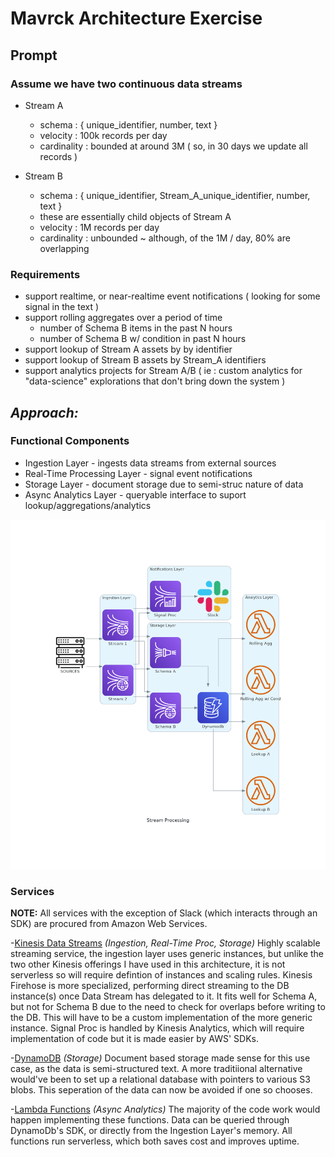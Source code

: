 # Mavrck Architecture Exercise

## Prompt

### Assume we have two continuous data streams

- Stream A

  - schema : { unique_identifier, number, text }
  - velocity : 100k records per day
  - cardinality : bounded at around 3M ( so, in 30 days we update all records )

- Stream B
  - schema : { unique_identifier, Stream_A_unique_identifier, number, text }
  - these are essentially child objects of Stream A
  - velocity : 1M records per day
  - cardinality : unbounded ~ although, of the 1M / day, 80% are overlapping

### Requirements

- support realtime, or near-realtime event notifications ( looking for some signal in the text )
- support rolling aggregates over a period of time
  - number of Schema B items in the past N hours
  - number of Schema B w/ condition in past N hours
- support lookup of Stream A assets by by identifier
- support lookup of Stream B assets by Stream_A identifiers
- support analytics projects for Stream A/B ( ie : custom analytics for "data-science" explorations that don't bring down the system )

## *Approach:*

### Functional Components

- Ingestion Layer - ingests data streams from external sources
- Real-Time Processing Layer - signal event notifications
- Storage Layer - document storage due to semi-struc nature of data
- Async Analytics Layer - queryable interface to suport lookup/aggregations/analytics

![Stream Process Diagram](https://github.com/jolfr/Mavrck-Q2/blob/main/stream_processing.png)

### Services

**NOTE:** All services with the exception of Slack (which interacts through an SDK) are procured from Amazon Web Services.

 -[Kinesis Data Streams](https://aws.amazon.com/kinesis/data-streams/) _(Ingestion, Real-Time Proc, Storage)_ Highly scalable streaming service, the ingestion layer uses generic instances, but unlike the two other Kinesis offerings I have used in this architecture, it is not serverless so will require defintion of instances and scaling rules. Kinesis Firehose is more specialized, performing direct streaming to the DB instance(s) once Data Stream has delegated to it. It fits well for Schema A, but not for Schema B due to the need to check for overlaps before writing to the DB. This will have to be a custom implementation of the more generic instance. Signal Proc is handled by Kinesis Analytics, which will require implementation of code but it is made easier by AWS' SDKs.

 -[DynamoDB](https://aws.amazon.com/dynamodb/) _(Storage)_ Document based storage made sense for this use case, as the data is semi-structured text. A more traditiional alternative would've been to set up a relational database with pointers to various S3 blobs. This seperation of the data can now be avoided if one so chooses.

 -[Lambda Functions](https://aws.amazon.com/lambda/) _(Async Analytics)_ The majority of the code work would happen implementing these functions. Data can be queried through DynamoDb's SDK, or directly from the Ingestion Layer's memory. All functions run serverless, which both saves cost and improves uptime.
